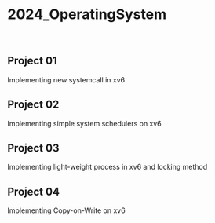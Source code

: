 # 2024_OperatingSystem
<br/>
 
 
 

## Project 01
Implementing new systemcall in xv6
<br/> 
 
 

## Project 02
Implementing simple system schedulers on xv6
<br/> 
 
 

## Project 03
Implementing light-weight process in xv6 and locking method
<br/> 
 
  

## Project 04
Implementing Copy-on-Write on xv6
<br/>
